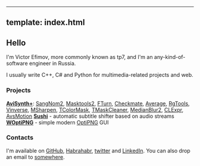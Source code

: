 ----
template: index.html
----
## Hello

I'm Victor Efimov, more commonly known as tp7, and I'm an any-kind-of-software engineer in Russia.

I usually write C++, C# and Python for multimedia-related projects and web.

### Projects

**[AviSynth+][1]**: [SangNom2][2], [Masktools2][3], [FTurn][4], [Checkmate][5], [Average][6], [RgTools][7], [Vinverse][8], [MSharpen][9], [TColorMask][10], [TMaskCleaner][11], [MedianBlur2][12], [CLExpr][13], [AvsMotion][14]
**[Sushi][15]** - automatic subtitle shifter based on audio streams
**[WOptiPNG][16]** - simple modern [OptiPNG][17] GUI
 
### Contacts
I'm available on [GitHub][18], [Habrahabr][19], [twitter][20] and [LinkedIn][21]. You can also drop an email to <a data-email="%6f%70%65%6e%40%74%70%37%2e%70%77" id="email-link" href="#">somewhere</a>. 


  [1]: https://github.com/AviSynth/AviSynthPlus
  [2]: https://github.com/tp7/SangNom2
  [3]: https://github.com/tp7/masktools
  [4]: https://github.com/tp7/fturn
  [5]: https://github.com/tp7/checkmate
  [6]: https://github.com/tp7/Average
  [7]: https://github.com/tp7/RgTools
  [8]: https://github.com/tp7/vinverse
  [9]: https://github.com/tp7/msharpen
  [10]: https://github.com/tp7/tcolormask
  [11]: https://github.com/tp7/tmaskcleaner
  [12]: https://github.com/tp7/MedianBlur2
  [13]: https://github.com/tp7/CLExpr
  [14]: https://github.com/tp7/AvsMotion
  [15]: https://github.com/tp7/Sushi
  [16]: https://github.com/tp7/WOptiPNG
  [17]: http://optipng.sourceforge.net/
  [18]: https://github.com/tp7
  [19]: http://habrahabr.ru/users/tp7/
  [20]: https://twitter.com/tp7ptr
  [21]: https://www.linkedin.com/in/tp7ptr